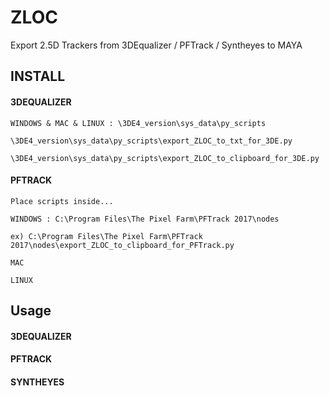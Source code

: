 # ZLOC
Export 2.5D Trackers from 3DEqualizer / PFTrack / Syntheyes to MAYA

## INSTALL

#### 3DEQUALIZER

```
WINDOWS & MAC & LINUX : \3DE4_version\sys_data\py_scripts

\3DE4_version\sys_data\py_scripts\export_ZLOC_to_txt_for_3DE.py

\3DE4_version\sys_data\py_scripts\export_ZLOC_to_clipboard_for_3DE.py
```

#### PFTRACK

```
Place scripts inside...

WINDOWS : C:\Program Files\The Pixel Farm\PFTrack 2017\nodes

ex) C:\Program Files\The Pixel Farm\PFTrack 2017\nodes\export_ZLOC_to_clipboard_for_PFTrack.py

MAC

LINUX
```

## Usage

#### 3DEQUALIZER

#### PFTRACK

#### SYNTHEYES
